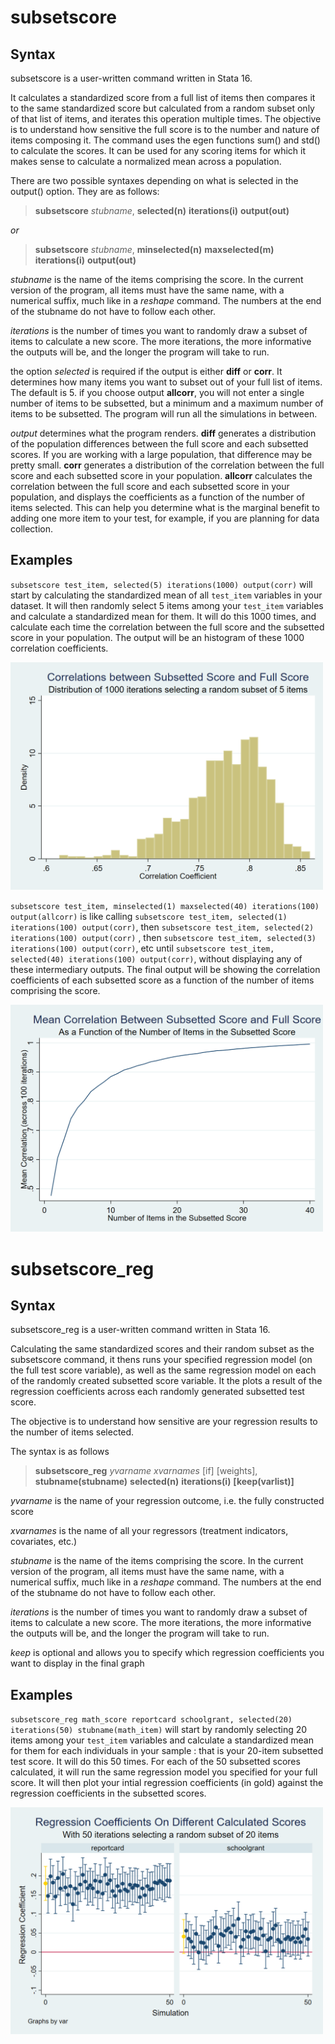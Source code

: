 # subsetscore

## Syntax 

subsetscore is a user-written command written in Stata 16.

It calculates a standardized score from a full list of items then compares it to the same standardized score but calculated from a random subset only of that list of items, and iterates this operation multiple times. The objective is to understand how sensitive the full score is to the number and nature of items composing it. The command uses the egen functions sum() and std() to calculate the scores. It can be used for any scoring items for which it makes sense to calculate a normalized mean across a population.

There are two possible syntaxes depending on what is selected in the output() option. They are as follows:

> **subsetscore** *stubname*, **selected(n)** **iterations(i)** **output(out)**

*or*

> **subsetscore** *stubname*, **minselected(n)** **maxselected(m)** **iterations(i)** **output(out)**

*stubname* is the name of the items comprising the score. In the current version of the program, all items must have the same name, with a numerical suffix, much like in a *reshape* command. The numbers at the end of the stubname do not have to follow each other.

*iterations* is the number of times you want to randomly draw a subset of items to calculate a new score. The more iterations, the more informative the outputs will be, and the longer the program will take to run.

the option *selected* is required if the output is either **diff** or **corr**. It determines how many items you want to subset out of your full list of items. The default is 5. 
if you choose output **allcorr**, you will not enter a single number of items to be subsetted, but a minimum and a maximum number of items to be subsetted. The program will run all the simulations in between. 

*output* determines what the program renders. **diff** generates a distribution of the population differences between the full score and each subsetted scores. If you are working with a large population, that difference may be pretty small. **corr** generates a distribution of the correlation between the full score and each subsetted score in your population. **allcorr** calculates the correlation between the full score and each subsetted score in your population, and displays the coefficients as a function of the number of items selected. This can help you determine what is the marginal benefit to adding one more item to your test, for example, if you are planning for data collection.


## Examples

`subsetscore test_item, selected(5) iterations(1000) output(corr)`  will start by calculating the standardized mean of all `test_item` variables in your dataset. It will then randomly select 5 items among your `test_item` variables and calculate a standardized mean for them. It will do this 1000 times, and calculate each time the correlation between the full score and the subsetted score in your population. The output will be an histogram of these 1000 correlation coefficients.

<img src="img/corr.png" width="500">

`subsetscore test_item, minselected(1) maxselected(40) iterations(100) output(allcorr)`  is like calling `subsetscore test_item, selected(1) iterations(100) output(corr)`, then `subsetscore test_item, selected(2) iterations(100) output(corr)` , then `subsetscore test_item, selected(3) iterations(100) output(corr)`, etc until `subsetscore test_item, selected(40) iterations(100) output(corr)`, without displaying any of these intermediary outputs. The final output will be showing the correlation coefficients of each subsetted score as a function of the number of items comprising the score.

<img src="img/allcorr.png" width="500">


# subsetscore_reg

## Syntax 

subsetscore_reg is a user-written command written in Stata 16.

Calculating the same standardized scores and their random subset as the subsetscore command, it thens runs your specified regression model (on the full test score variable), as well as the same regression model on each of the randomly created subsetted score variable. It the plots a result of the regression coefficients across each randomly generated subsetted test score.

The objective is to understand how sensitive are your regression results to the number of items selected.

The syntax is as follows

> **subsetscore_reg** *yvarname* *xvarnames* [if] [weights], **stubname(stubname)** **selected(n)** **iterations(i)** **[keep(varlist)]**

*yvarname* is the name of your regression outcome, i.e. the fully constructed score

*xvarnames* is the name of all your regressors (treatment indicators, covariates, etc.)

*stubname* is the name of the items comprising the score. In the current version of the program, all items must have the same name, with a numerical suffix, much like in a *reshape* command. The numbers at the end of the stubname do not have to follow each other.

*iterations* is the number of times you want to randomly draw a subset of items to calculate a new score. The more iterations, the more informative the outputs will be, and the longer the program will take to run.

*keep* is optional and allows you to specify which regression coefficients you want to display in the final graph

## Examples

`subsetscore_reg math_score reportcard schoolgrant, selected(20) iterations(50) stubname(math_item)`  will start by randomly selecting 20 items among your `test_item` variables and calculate a standardized mean for them for each individuals in your sample : that is your 20-item subsetted test score. It will do this 50 times. For each of the 50 subsetted scores calculated, it will run the same regression model you specified for your full score. It will then plot your intial regression coefficients (in gold) against the regression coefficients in the subsetted scores.

<img src="img/reg.png" width="500">

